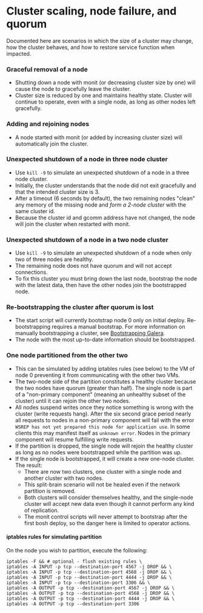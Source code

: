 # Cluster scaling, node failure, and quorum

Documented here are scenarios in which the size of a cluster may change, how the cluster behaves, and how to restore service function when impacted.

### Graceful removal of a node
  - Shutting down a node with monit (or decreasing cluster size by one) will cause the node to gracefully leave the cluster.
  - Cluster size is reduced by one and maintains healthy state. Cluster will continue to operate, even with a single node, as long as other nodes left gracefully.

### Adding and rejoining nodes
- A node started with monit (or added by increasing cluster size) will automatically join the cluster.

### Unexpected shutdown of a node in three node cluster
  - Use `kill -9` to simulate an unexpected shutdown of a node in a three node cluster.
  - Initially, the cluster understands that the node did not exit gracefully and that the intended cluster size is 3.
  - After a timeout (6 seconds by default), the two remaining nodes "clean" any memory of the missing node and *form a 2-node cluster* with the same cluster id.
  - Because the cluster id and gcomm address have not changed, the node will join the cluster when restarted with monit.

### Unexpected shutdown of a node in a two node cluster
  - Use `kill -9` to simulate an unexpected shutdown of a node when only two of three nodes are healthy.
  - The remaining node does not have quorum and will not accept connections.
  - To fix this cluster you must bring down the last node, bootstrap the node with the latest data, then have the other nodes join the bootstrapped node.

### Re-bootstrapping the cluster after quorum is lost
  - The start script will currently bootstrap node 0 only on initial deploy. Re-bootstrapping requires a manual bootstrap. For more information on manually bootstrapping a cluster, see [Bootstrapping Galera](bootstrapping.md).
  - The node with the most up-to-date information should be bootstrapped.

### One node partitioned from the other two
  - This can be simulated by adding iptables rules (see below) to the VM of node 0 preventing it from communicating with the other two VMs.
  - The two-node side of the partition constitutes a healthy cluster because the two nodes have quorum (greater than half). The single node is part of a "non-primary component" (meaning an unhealthy subset of the cluster) until it can rejoin the other two nodes.
  - All nodes suspend writes once they notice something is wrong with the cluster (write requests hang). After the six second grace period nearly all requests to nodes in a non-primary component will fail with the error `WSREP has not yet prepared this node for application use`. In some clients this may manifest itself as `unknown error`. Nodes in the primary component will resume fulfilling write requests.
  - If the partition is dropped, the single node will rejoin the healthy cluster as long as no nodes were bootstrapped while the partition was up.
  - If the single node is bootstrapped, it will create a new one-node cluster. The result:
    - There are now two clusters, one cluster with a single node and another cluster with two nodes.
    - This split-brain scenario will not be healed even if the network partition is removed.
    - Both clusters will consider themselves healthy, and the single-node cluster will accept new data even though it cannot perform any kind of replication.
    - The monit control scripts will never attempt to bootstrap after the first bosh deploy, so the danger here is limited to operator actions.

#### iptables rules for simulating partition
On the node you wish to partition, execute the following:
```
iptables -F && # optional - flush existing rules \
iptables -A INPUT -p tcp --destination-port 4567 -j DROP && \
iptables -A INPUT -p tcp --destination-port 4568 -j DROP && \
iptables -A INPUT -p tcp --destination-port 4444 -j DROP && \
iptables -A INPUT -p tcp --destination-port 3306 && \
iptables -A OUTPUT -p tcp --destination-port 4567 -j DROP && \
iptables -A OUTPUT -p tcp --destination-port 4568 -j DROP && \
iptables -A OUTPUT -p tcp --destination-port 4444 -j DROP && \
iptables -A OUTPUT -p tcp --destination-port 3306
```
